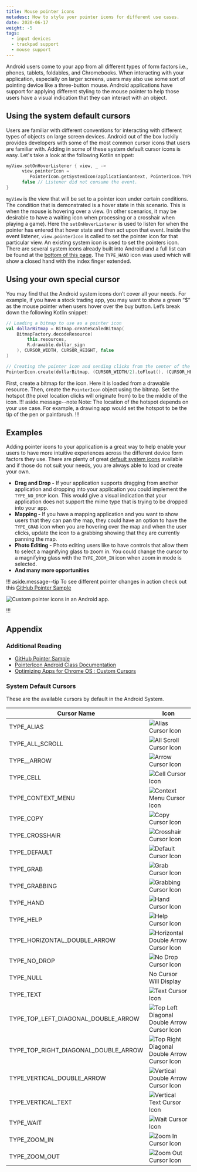 ```yaml
---
title: Mouse pointer icons
metadesc: How to style your pointer icons for different use cases.
date: 2020-06-17
weight: -5
tags:
  - input devices
  - trackpad support
  - mouse support
---
```


Android users come to your app from all different types of form factors i.e., phones, tablets, foldables, and Chromebooks. When interacting with your application, especially on larger screens, users may also use some sort of pointing device like a three-button mouse. Android applications have support for applying different styling to the mouse pointer to help those users have a visual indication that they can interact with an object.

## Using the system default cursors

Users are familiar with different conventions for interacting with different types of objects on large screen devices. Android out of the box luckily provides developers with some of the most common cursor icons that users are familiar with. Adding in some of these system default cursor icons is easy. Let's take a look at the following Kotlin snippet:

```kotlin {title="Sample Kotlin" .code-figure}
myView.setOnHoverListener { view, _ ->
      view.pointerIcon =
         PointerIcon.getSystemIcon(applicationContext, PointerIcon.TYPE_HAND)
      false // Listener did not consume the event.
}
```

`myView` is the view that will be set to a pointer icon under certain conditions. The condition that is demonstrated is a hover state in this scenario. This is when the mouse is hovering over a view. (In other scenarios, it may be desirable to have a waiting icon when processing or a crosshair when playing a game). Here the `setOnHoverListener` is used to listen for when the pointer has entered that hover state and then act upon that event. Inside the event listener, `view.pointerIcon` is called to set the pointer icon for that particular view. An existing system icon is used to set the pointers icon. There are several system icons already built into Android and a full list can be found at the [bottom of this page](/{{locale.code}}/android/pointer-styling#system-default-cursors). The `TYPE_HAND` icon was used which will show a closed hand with the index finger extended.

## Using your own special cursor

You may find that the Android system icons don’t cover all your needs. For example, if you have a stock trading app, you may want to show a green “\$” as the mouse pointer when users hover over the buy button. Let’s break down the following Kotlin snippet:

```kotlin {title="Sample Kotlin" .code-figure}
// Loading a bitmap to use as a pointer icon
val dollarBitmap = Bitmap.createScaledBitmap(
    BitmapFactory.decodeResource(
        this.resources,
        R.drawable.dollar_sign
    ), CURSOR_WIDTH, CURSOR_HEIGHT, false
)

// Creating the pointer icon and sending clicks from the center of the mouse icon
PointerIcon.create(dollarBitmap, (CURSOR_WIDTH/2).toFloat(), (CURSOR_HEIGHT/2).toFloat())
```

First, create a bitmap for the icon. Here it is loaded from a drawable resource. Then, create the `PointerIcon` object using the bitmap. Set the hotspot (the pixel location clicks will originate from) to be the middle of the icon.
!!! aside.message--note
Note: The location of the hotspot depends on your use case. For example, a drawing app would set the hotspot to be the tip of the pen or paintbrush.
!!!

## Examples

Adding pointer icons to your application is a great way to help enable your users to have more intuitive experiences across the different device form factors they use. There are plenty of great [default system icons](/{{locale.code}}/android/pointer-styling#system-default-cursors) available and if those do not suit your needs, you are always able to load or create your own.

- **Drag and Drop -** If your application supports dragging from another application and dropping into your application you could implement the `TYPE_NO_DROP` icon. This would give a visual indication that your application does not support the mime type that is trying to be dropped into your app.
- **Mapping -** If you have a mapping application and you want to show users that they can pan the map, they could have an option to have the `TYPE_GRAB` icon when you are hovering over the map and when the user clicks, update the icon to a grabbing showing that they are currently panning the map.
- **Photo Editing -** Photo editing users like to have controls that allow them to select a magnifying glass to zoom in. You could change the cursor to a magnifying glass with the `TYPE_ZOOM_IN` icon when zoom in mode is selected.
- **And many more opportunities**

!!! aside.message--tip
To see different pointer changes in action check out this [GitHub Pointer Sample](https://github.com/chromeos/pointer-icon-sample)

![Custom pointer icons in an Android app.](ix://android/pointer-styling/pointer-icon.gif)

!!!

## Appendix

### Additional Reading

- [GitHub Pointer Sample](https://github.com/chromeos/pointer-icon-sample)
- [PointerIcon Android Class Documentation](https://developer.android.com/reference/android/view/PointerIcon)
- [Optimizing Apps for Chrome OS : Custom Cursors](https://developer.android.com/topic/arc/optimizing#custom-cursors)

### System Default Cursors

These are the available cursors by default in the Android System.

| Cursor Name                          | Icon                                                                                                                                      |
| ------------------------------------ | ----------------------------------------------------------------------------------------------------------------------------------------- |
| TYPE_ALIAS                           | ![Alias Cursor Icon](ix://android/pointer-styling/Mouse-Pointer0.png 'Alias Cursor')                                                      |
| TYPE_ALL_SCROLL                      | ![All Scroll Cursor Icon](ix://android/pointer-styling/Mouse-Pointer1.png 'All Scroll Cursor')                                            |
| TYPE\_\_ARROW                        | ![Arrow Cursor Icon](ix://android/pointer-styling/Mouse-Pointer2.png 'Arrow Cursor')                                                      |
| TYPE_CELL                            | ![Cell Cursor Icon](ix://android/pointer-styling/Mouse-Pointer3.png 'Cell Cursor')                                                        |
| TYPE_CONTEXT_MENU                    | ![Context Menu Cursor Icon](ix://android/pointer-styling/Mouse-Pointer4.png 'Context Menu Cursor')                                        |
| TYPE_COPY                            | ![Copy Cursor Icon](ix://android/pointer-styling/Mouse-Pointer5.png 'Copy Cursor')                                                        |
| TYPE_CROSSHAIR                       | ![Crosshair Cursor Icon](ix://android/pointer-styling/Mouse-Pointer6.png 'Crosshair Cursor')                                              |
| TYPE_DEFAULT                         | ![Default Cursor Icon](ix://android/pointer-styling/Mouse-Pointer7.png 'Default Cursor')                                                  |
| TYPE_GRAB                            | ![Grab Cursor Icon](ix://android/pointer-styling/Mouse-Pointer8.png 'Grab Cursor')                                                        |
| TYPE_GRABBING                        | ![Grabbing Cursor Icon](ix://android/pointer-styling/Mouse-Pointer9.png 'Grabbing Cursor')                                                |
| TYPE_HAND                            | ![Hand Cursor Icon](ix://android/pointer-styling/Mouse-Pointer10.png 'Hand Cursor')                                                       |
| TYPE_HELP                            | ![Help Cursor Icon](ix://android/pointer-styling/Mouse-Pointer11.png 'Help Cursor')                                                       |
| TYPE_HORIZONTAL_DOUBLE_ARROW         | ![Horizontal Double Arrow Cursor Icon](ix://android/pointer-styling/Mouse-Pointer12.png 'Horizontal Double Arrow Cursor')                 |
| TYPE_NO_DROP                         | ![No Drop Cursor Icon](ix://android/pointer-styling/Mouse-Pointer13.png 'No Drop Cursor')                                                 |
| TYPE_NULL                            | No Cursor Will Display                                                                                                                    |
| TYPE_TEXT                            | ![Text Cursor Icon](ix://android/pointer-styling/Mouse-Pointer14.png 'Text Cursor')                                                       |
| TYPE_TOP_LEFT_DIAGONAL_DOUBLE_ARROW  | ![Top Left Diagonal Double Arrow Cursor Icon](ix://android/pointer-styling/Mouse-Pointer15.png 'Top Left Diagonal Double Arrow Cursor')   |
| TYPE_TOP_RIGHT_DIAGONAL_DOUBLE_ARROW | ![Top Right Diagonal Double Arrow Cursor Icon](ix://android/pointer-styling/Mouse-Pointer16.png 'Top Right Diagonal Double Arrow Cursor') |
| TYPE_VERTICAL_DOUBLE_ARROW           | ![Vertical Double Arrow Cursor Icon](ix://android/pointer-styling/Mouse-Pointer17.png 'Vertical Double Arrow Cursor')                     |
| TYPE_VERTICAL_TEXT                   | ![Vertical Text Cursor Icon](ix://android/pointer-styling/Mouse-Pointer18.png 'Vertical Text Cursor')                                     |
| TYPE_WAIT                            | ![Wait Cursor Icon](ix://android/pointer-styling/Mouse-Pointer19.gif 'Wait Cursor')                                                       |
| TYPE_ZOOM_IN                         | ![Zoom In Cursor Icon](ix://android/pointer-styling/Mouse-Pointer20.png 'Zoom In Cursor')                                                 |
| TYPE_ZOOM_OUT                        | ![Zoom Out Cursor Icon](ix://android/pointer-styling/Mouse-Pointer21.png 'Zoom Out Cursor')                                               |
